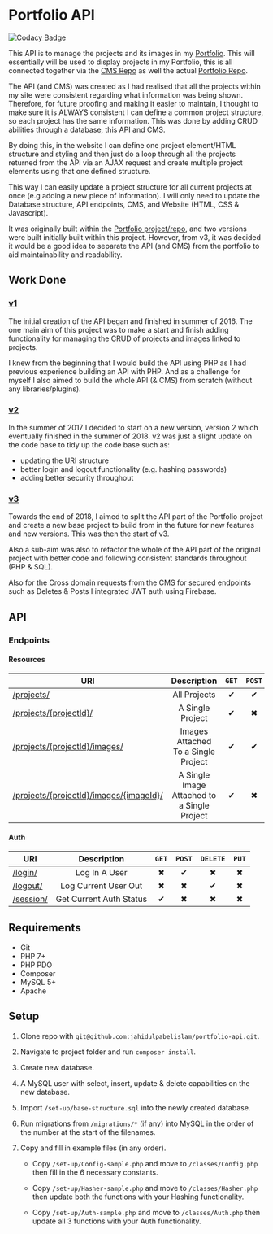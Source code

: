 # Portfolio API

[![Codacy Badge](https://api.codacy.com/project/badge/Grade/491ad3efe79b413c9ecdbc941342986c)](https://app.codacy.com/app/jahidulpabelislam/portfolio-api?utm_source=github.com&utm_medium=referral&utm_content=jahidulpabelislam/portfolio-api&utm_campaign=Badge_Grade_Dashboard)

This API is to manage the projects and its images in my [Portfolio](https://jahidulpabelislam.com/). This will essentially will be used to display projects in my Portfolio, this is all connected together via the [CMS Repo](https://github.com/jahidulpabelislam/portfolio-cms/) as well the actual [Portfolio Repo](https://github.com/jahidulpabelislam/portfolio/).

The API (and CMS) was created as I had realised that all the projects within my site were consistent regarding what information was being shown. Therefore, for future proofing and making it easier to maintain, I thought to make sure it is ALWAYS consistent I can define a common project structure, so each project has the same information. This was done by adding CRUD abilities through a database, this API and CMS.

By doing this, in the website I can define one project element/HTML structure and styling and then just do a loop through all the projects returned from the API via an AJAX request and create multiple project elements using that one defined structure.

This way I can easily update a project structure for all current projects at once (e.g adding a new piece of information). I will only need to update the Database structure, API endpoints, CMS, and Website (HTML, CSS & Javascript).

It was originally built within the [Portfolio project/repo](https://github.com/jahidulpabelislam/portfolio/), and two versions were built initially built within this project. However, from v3, it was decided it would be a good idea to separate the API (and CMS) from the portfolio to aid maintainability and readability.

## Work Done

### [v1](https://github.com/jahidulpabelislam/portfolio/tree/v2/admin/)

The initial creation of the API began and finished in summer of 2016. The one main aim of this project was to make a start and finish adding functionality for managing the CRUD of projects and images linked to projects.

I knew from the beginning that I would build the API using PHP as I had previous experience building an API with PHP. And as a challenge for myself I also aimed to build the whole API (& CMS) from scratch (without any libraries/plugins).

### [v2](https://github.com/jahidulpabelislam/portfolio/tree/v4/api/v2/)

In the summer of 2017 I decided to start on a new version, version 2 which eventually finished in the summer of 2018. v2 was just a slight update on the code base to tidy up the code base such as:

-   updating the URI structure
-   better login and logout functionality (e.g. hashing passwords)
-   adding better security throughout

### [v3](https://github.com/jahidulpabelislam/portfolio-api/releases/tag/v3/)

Towards the end of 2018, I aimed to split the API part of the Portfolio project and create a new base project to build from in the future for new features and new versions. This was then the start of v3.

Also a sub-aim was also to refactor the whole of the API part of the original project with better code and following consistent standards throughout (PHP & SQL).

Also for the Cross domain requests from the CMS for secured endpoints such as Deletes & Posts I integrated JWT auth using Firebase.

## API

### Endpoints

#### Resources

| URI                                                                                                    |                 Description                 | <code>GET</code> | <code>POST</code> | <code>DELETE</code> | <code>PUT</code> |
| ------------------------------------------------------------------------------------------------------ | :-----------------------------------------: | :--------------: | :---------------: | :-----------------: | :--------------: |
| [/projects/](https://api.jahidulpabelislam.com/v3.1/projects/)                                           |                All Projects                 |     &#10004;     |     &#10004;      |      &#10006;       |     &#10006;     |
| [/projects/{projectId}/](https://api.jahidulpabelislam.com/v3.1/projects/13/)                            |              A Single Project               |     &#10004;     |     &#10006;      |      &#10004;       |     &#10004;     |
| [/projects/{projectId}/images/](https://api.jahidulpabelislam.com/v3.1/projects/13/images/)              |     Images Attached To a Single Project     |     &#10004;     |     &#10004;      |      &#10006;       |     &#10006;     |
| [/projects/{projectId}/images/{imageId}/](https://api.jahidulpabelislam.com/v3.1/projects/13/images/72/) | A Single Image Attached to a Single Project |     &#10004;     |     &#10006;      |      &#10004;       |     &#10004;     |

#### Auth

| URI                                                        |       Description       | <code>GET</code> | <code>POST</code> | <code>DELETE</code> | <code>PUT</code> |
| ---------------------------------------------------------- | :---------------------: | :--------------: | :---------------: | :-----------------: | :--------------: |
| [/login/](https://api.jahidulpabelislam.com/v3.1/login/)     |      Log In A User      |     &#10006;     |     &#10004;      |      &#10006;       |     &#10006;     |
| [/logout/](https://api.jahidulpabelislam.com/v3.1/logout/)   |  Log Current User Out   |     &#10006;     |     &#10006;      |      &#10004;       |     &#10006;     |
| [/session/](https://api.jahidulpabelislam.com/v3.1/session/) | Get Current Auth Status |     &#10004;     |     &#10006;      |      &#10006;       |     &#10006;     |

## Requirements

-   Git
-   PHP 7+
-   PHP PDO
-   Composer
-   MySQL 5+
-   Apache

## Setup

1. Clone repo with `git@github.com:jahidulpabelislam/portfolio-api.git`.

2. Navigate to project folder and run `composer install`.

3. Create new database.

4. A MySQL user with select, insert, update & delete capabilities on the new database.

5. Import `/set-up/base-structure.sql` into the newly created database.

6. Run migrations from `/migrations/*` (if any) into MySQL in the order of the number at the start of the filenames.

7. Copy and fill in example files (in any order).

    - Copy `/set-up/Config-sample.php` and move to `/classes/Config.php` then fill in the 6 necessary constants.

    - Copy `/set-up/Hasher-sample.php` and move to `/classes/Hasher.php` then update both the functions with your Hashing functionality.

    - Copy `/set-up/Auth-sample.php` and move to `/classes/Auth.php` then update all 3 functions with your Auth functionality.